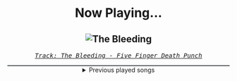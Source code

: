 <div align="center"> 
<h1>Now Playing...</h1>

![The Bleeding](https://i.scdn.co/image/ab67616d00001e022451bb3248238cd835906aae)
--
_<samp><a href="https://open.spotify.com/track/6LRmV5GZUjKLgxi7lBWriQ">Track: The Bleeding - Five Finger Death Punch</a></samp>_

<div style="border: 1px #4B5054 solid"></div>
<details>
  <summary>
    Previous played songs
  </summary>
  <table>
    <thead>
      <tr>
        <th>
          Artist
        </th>
        <th>
          Song
        </th>
        <th>
          Link
        </th>
      </tr>
    </thead>
    <tbody>
      <tr><td>Five Finger Death Punch</td><td>The Bleeding</td><td><a href="https://open.spotify.com/track/6LRmV5GZUjKLgxi7lBWriQ">https://open.spotify.com/track/6LRmV5GZUjKLgxi7lBWriQ</a></td></tr><tr><td>Killswitch Engage</td><td>The End of Heartache - Alternate Version</td><td><a href="https://open.spotify.com/track/2UMp3ysdZdWmv23dVshr9E">https://open.spotify.com/track/2UMp3ysdZdWmv23dVshr9E</a></td></tr><tr><td>Bullet For My Valentine</td><td>Scream Aim Fire</td><td><a href="https://open.spotify.com/track/7tFxCn0Qb75pbx993wqUIQ">https://open.spotify.com/track/7tFxCn0Qb75pbx993wqUIQ</a></td></tr><tr><td>Evanescence</td><td>Whisper</td><td><a href="https://open.spotify.com/track/1TU3KOnNwSERgNbF2Yzl7N">https://open.spotify.com/track/1TU3KOnNwSERgNbF2Yzl7N</a></td></tr><tr><td>The Red Jumpsuit Apparatus</td><td>In Fate's Hands</td><td><a href="https://open.spotify.com/track/0r6DsDv0wkIGpVBUqaV15E">https://open.spotify.com/track/0r6DsDv0wkIGpVBUqaV15E</a></td></tr><tr><td>Papercut Massacre</td><td>Lose My Life</td><td><a href="https://open.spotify.com/track/2J6qr3pC10jeEg7dSN9YHG">https://open.spotify.com/track/2J6qr3pC10jeEg7dSN9YHG</a></td></tr><tr><td>Linkin Park</td><td>Papercut</td><td><a href="https://open.spotify.com/track/1Vej0qeQ3ioKwpI6FUbRv1">https://open.spotify.com/track/1Vej0qeQ3ioKwpI6FUbRv1</a></td></tr><tr><td>Sabaton</td><td>Ghost Division</td><td><a href="https://open.spotify.com/track/1MoEyYsa9Y0FvApwLskO1l">https://open.spotify.com/track/1MoEyYsa9Y0FvApwLskO1l</a></td></tr><tr><td>Disturbed</td><td>Land of Confusion</td><td><a href="https://open.spotify.com/track/4ClGNWLK9vZMBtO0CpnyOE">https://open.spotify.com/track/4ClGNWLK9vZMBtO0CpnyOE</a></td></tr><tr><td>Rise Against</td><td>Prayer Of The Refugee</td><td><a href="https://open.spotify.com/track/2VGQ342iuqj6aSaYbyBQVJ">https://open.spotify.com/track/2VGQ342iuqj6aSaYbyBQVJ</a></td></tr><tr><td>Breaking Benjamin</td><td>Blow Me Away - Soundtrack Version</td><td><a href="https://open.spotify.com/track/7js2TSkQLuRWBIQ4HSTAv2">https://open.spotify.com/track/7js2TSkQLuRWBIQ4HSTAv2</a></td></tr><tr><td>Five Finger Death Punch</td><td>The Pride</td><td><a href="https://open.spotify.com/track/2tbMiz9p19QbSJlbHiMs2y">https://open.spotify.com/track/2tbMiz9p19QbSJlbHiMs2y</a></td></tr><tr><td>Killswitch Engage</td><td>When Darkness Falls</td><td><a href="https://open.spotify.com/track/3weMgMsN3j43CzN97tQqcQ">https://open.spotify.com/track/3weMgMsN3j43CzN97tQqcQ</a></td></tr><tr><td>Korn</td><td>Coming Undone</td><td><a href="https://open.spotify.com/track/3o7TMr6RmIusYH7Kkg7ujR">https://open.spotify.com/track/3o7TMr6RmIusYH7Kkg7ujR</a></td></tr><tr><td>Static-X</td><td>The Only</td><td><a href="https://open.spotify.com/track/35ZmCVnfYRdK1iLGCxNhMa">https://open.spotify.com/track/35ZmCVnfYRdK1iLGCxNhMa</a></td></tr><tr><td>Static-X</td><td>The Only</td><td><a href="https://open.spotify.com/track/35ZmCVnfYRdK1iLGCxNhMa">https://open.spotify.com/track/35ZmCVnfYRdK1iLGCxNhMa</a></td></tr><tr><td>Seether</td><td>Fake It</td><td><a href="https://open.spotify.com/track/4eAwB5pnKFTmsgc3zWoYO0">https://open.spotify.com/track/4eAwB5pnKFTmsgc3zWoYO0</a></td></tr><tr><td>A Day To Remember</td><td>Mr. Highway's Thinking About The End</td><td><a href="https://open.spotify.com/track/3VnBhHJdT7p05Wtenu4fmt">https://open.spotify.com/track/3VnBhHJdT7p05Wtenu4fmt</a></td></tr><tr><td>Drowning Pool</td><td>Tear Away</td><td><a href="https://open.spotify.com/track/3ENHpbTuY72FukZbwGP6bc">https://open.spotify.com/track/3ENHpbTuY72FukZbwGP6bc</a></td></tr><tr><td>Mudvayne</td><td>Happy?</td><td><a href="https://open.spotify.com/track/0INUE1K7cEiE8VH63Rv5RJ">https://open.spotify.com/track/0INUE1K7cEiE8VH63Rv5RJ</a></td></tr>
    </tbody>
  </table>
</details>

</div>
